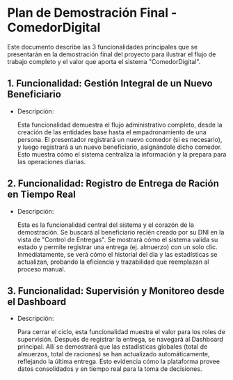 # Plan de Demostración Final - ComedorDigital
Este documento describe las 3 funcionalidades principales que se presentarán en la demostración final del proyecto para ilustrar el flujo de trabajo completo y el valor que aporta el sistema "ComedorDigital".

## 1. Funcionalidad: Gestión Integral de un Nuevo Beneficiario
* Descripción:
  
  Esta funcionalidad demuestra el flujo administrativo completo, desde la creación de las entidades base hasta el empadronamiento de una persona. El presentador registrará un nuevo comedor (si es necesario), y luego registrará a un nuevo beneficiario, asignándole dicho comedor. Esto muestra cómo el sistema centraliza la información y la prepara para las operaciones diarias.

## 2. Funcionalidad: Registro de Entrega de Ración en Tiempo Real
* Descripción:
  
  Esta es la funcionalidad central del sistema y el corazón de la demostración. Se buscará al beneficiario recién creado por su DNI en la vista de "Control de Entregas". Se mostrará cómo el sistema valida su estado y permite registrar una entrega (ej. almuerzo) con un solo clic. Inmediatamente, se verá cómo el historial del día y las estadísticas se actualizan, probando la eficiencia y trazabilidad que reemplazan al proceso manual.

## 3. Funcionalidad: Supervisión y Monitoreo desde el Dashboard
* Descripción:
  
  Para cerrar el ciclo, esta funcionalidad muestra el valor para los roles de supervisión. Después de registrar la entrega, se navegará al Dashboard principal. Allí se demostrará que las estadísticas globales (total de almuerzos, total de raciones) se han actualizado automáticamente, reflejando la última entrega. Esto evidencia cómo la plataforma provee datos consolidados y en tiempo real para la toma de decisiones.
